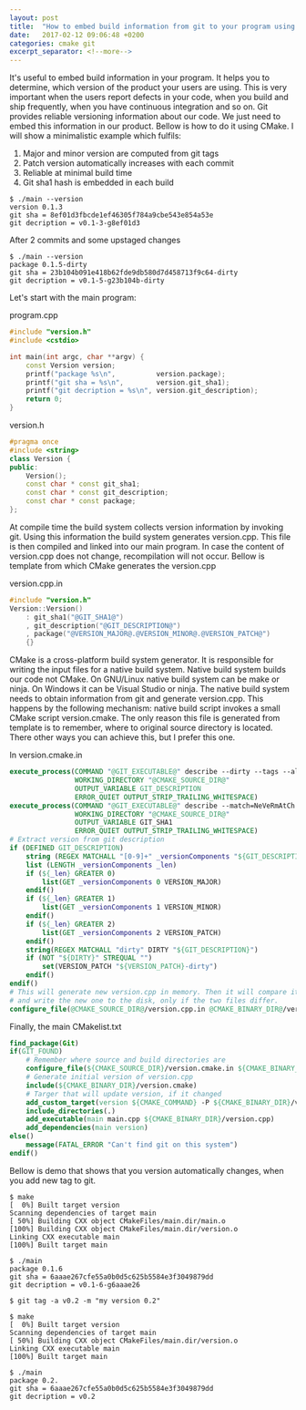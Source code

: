 ```yaml
---
layout: post
title:  "How to embed build information from git to your program using CMake"
date:   2017-02-12 09:06:48 +0200
categories: cmake git
excerpt_separator: <!--more-->
---
```

It's useful to embed build information in your program. It helps you to
determine, which version of the product your users are using.  This is very
important when the users report defects in your code, when you build and ship
frequently, when you have continuous integration and so on.  Git provides
reliable versioning information about our code. We just need to embed this
information in our product. Bellow is how to do it using CMake. I will show a
minimalistic example which fulfils:

1. Major and minor version are computed from git tags 
2. Patch version automatically increases with each commit
2. Reliable at minimal build time
4. Git sha1 hash is embedded in each build

```console
$ ./main --version
version 0.1.3
git sha = 8ef01d3fbcde1ef46305f784a9cbe543e854a53e
git decription = v0.1-3-g8ef01d3
```
After 2 commits and some upstaged changes
```console
$ ./main --version
package 0.1.5-dirty
git sha = 23b104b091e418b62fde9db580d7d458713f9c64-dirty
git decription = v0.1-5-g23b104b-dirty
```

<!--more-->

Let's start with the main program:

program.cpp
```cpp
#include "version.h"
#include <cstdio>

int main(int argc, char **argv) {
    const Version version;
    printf("package %s\n",          version.package);
    printf("git sha = %s\n",        version.git_sha1);
    printf("git decription = %s\n", version.git_description);
    return 0;
}
```


version.h
```cpp
#pragma once
#include <string>
class Version {
public:
    Version();
    const char * const git_sha1;
    const char * const git_description;
    const char * const package;
};
```
At compile time the build system collects version information by invoking git.
Using this information the build system generates version.cpp. This file is then compiled and
linked into our main program. In case the content of version.cpp does not
change, recompilation will not occur. Bellow is template from which CMake
generates the version.cpp

version.cpp.in
```cpp
#include "version.h"
Version::Version()
    : git_sha1("@GIT_SHA1@")
    , git_description("@GIT_DESCRIPTION@") 
    , package("@VERSION_MAJOR@.@VERSION_MINOR@.@VERSION_PATCH@")
    {}
```

CMake is a cross-platform build system generator. It is responsible for writing
the input files for a native build system. Native build system builds our code
not CMake. On GNU/Linux native build system can be make or ninja. On Windows it
can be Visual Studio or ninja. The native build system needs to obtain
information from git and generate version.cpp. This happens by the following mechanism:
native build script invokes a small CMake script version.cmake. The only reason
this file is generated from template is to remember, where to original source
directory is located. There other ways you can achieve this, but I prefer this one. 

In version.cmake.in
```cmake
execute_process(COMMAND "@GIT_EXECUTABLE@" describe --dirty --tags --always
                WORKING_DIRECTORY "@CMAKE_SOURCE_DIR@"
                OUTPUT_VARIABLE GIT_DESCRIPTION
                ERROR_QUIET OUTPUT_STRIP_TRAILING_WHITESPACE)
execute_process(COMMAND "@GIT_EXECUTABLE@" describe --match=NeVeRmAtCh --always --abbrev=40 --dirty
                WORKING_DIRECTORY "@CMAKE_SOURCE_DIR@"
                OUTPUT_VARIABLE GIT_SHA1
                ERROR_QUIET OUTPUT_STRIP_TRAILING_WHITESPACE)
# Extract version from git description
if (DEFINED GIT_DESCRIPTION)
    string (REGEX MATCHALL "[0-9]+" _versionComponents "${GIT_DESCRIPTION}")
    list (LENGTH _versionComponents _len)
    if (${_len} GREATER 0)
        list(GET _versionComponents 0 VERSION_MAJOR)
    endif()
    if (${_len} GREATER 1)
        list(GET _versionComponents 1 VERSION_MINOR)
    endif()
    if (${_len} GREATER 2)
        list(GET _versionComponents 2 VERSION_PATCH)
    endif()
    string(REGEX MATCHALL "dirty" DIRTY "${GIT_DESCRIPTION}")
    if (NOT "${DIRTY}" STREQUAL "")
        set(VERSION_PATCH "${VERSION_PATCH}-dirty")
    endif()
endif()
# This will generate new version.cpp in memory. Then it will compare it with the existing file
# and write the new one to the disk, only if the two files differ.
configure_file(@CMAKE_SOURCE_DIR@/version.cpp.in @CMAKE_BINARY_DIR@/version.cpp @ONLY)
```

Finally, the main CMakelist.txt
```cmake
find_package(Git)
if(GIT_FOUND)
    # Remember where source and build directories are
    configure_file(${CMAKE_SOURCE_DIR}/version.cmake.in ${CMAKE_BINARY_DIR}/version.cmake @ONLY)
    # Generate initial version of version.cpp
    include(${CMAKE_BINARY_DIR}/version.cmake)
    # Targer that will update version, if it changed
    add_custom_target(version ${CMAKE_COMMAND} -P ${CMAKE_BINARY_DIR}/version.cmake)
    include_directories(.)
    add_executable(main main.cpp ${CMAKE_BINARY_DIR}/version.cpp)
    add_dependencies(main version)
else()
    message(FATAL_ERROR "Can't find git on this system")
endif()
```

Bellow is demo that shows that you version automatically changes, when you add new tag to git.

```console
$ make
[  0%] Built target version
Scanning dependencies of target main
[ 50%] Building CXX object CMakeFiles/main.dir/main.o
[100%] Building CXX object CMakeFiles/main.dir/version.o
Linking CXX executable main
[100%] Built target main

$ ./main 
package 0.1.6
git sha = 6aaae267cfe55a0b0d5c625b5584e3f3049879dd
git decription = v0.1-6-g6aaae26

$ git tag -a v0.2 -m "my version 0.2"

$ make
[  0%] Built target version
Scanning dependencies of target main
[ 50%] Building CXX object CMakeFiles/main.dir/version.o
Linking CXX executable main
[100%] Built target main

$ ./main 
package 0.2.
git sha = 6aaae267cfe55a0b0d5c625b5584e3f3049879dd
git decription = v0.2
```
